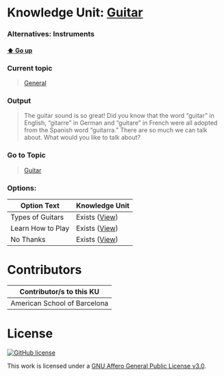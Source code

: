 # Knowledge Unit: [Guitar](../../knowledge_units/general/guitar.md)
### Alternatives:   Instruments 
#### [:arrow_up: Go up](../../topics/general.md)
### Current topic
> [General](../../topics/general.md)
### Output
> The guitar sound is so great! Did you know that the word “guitar” in English, “gitarre” in German and “guitare” in French were all adopted from the Spanish word “guitarra.”  There are so much we can talk about. What would you like to talk about?
### Go to Topic
> [Guitar](../../topics/guitar.md)

### Options: 

| Option Text | Knowledge Unit |
| - | - |  
| Types of Guitars  |  Exists ([View](../../knowledge_units/guitar/types-of-guitars.md))  |  
| Learn How to Play  |  Exists ([View](../../knowledge_units/guitar/learn-how-to-play.md))  |  
| No Thanks  |  Exists ([View](../../knowledge_units/guitar/no-thanks.md))  | 

# Contributors

| Contributor/s to this KU |
| - | 
| American School of Barcelona |

# License
[![GitHub license](https://img.shields.io/github/license/inbrainz/cerebro)](https://github.com/inbrainz/cerebro/blob/master/LICENSE)

This work is licensed under a [GNU Affero General Public License v3.0](https://www.gnu.org/licenses/agpl-3.0.txt).